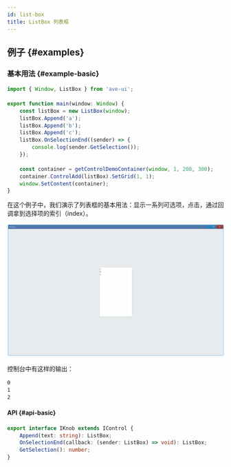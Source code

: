 ```yaml
---
id: list-box
title: ListBox 列表框
---
```


<!-- ## 简介 {#introduction}

TODO：以后添加对列表框的整体介绍。 -->

## 例子 {#examples}

### 基本用法 {#example-basic}

```ts {5-10}
import { Window, ListBox } from 'ave-ui';

export function main(window: Window) {
    const listBox = new ListBox(window);
    listBox.Append('a');
    listBox.Append('b');
    listBox.Append('c');
    listBox.OnSelectionEnd((sender) => {
        console.log(sender.GetSelection());
    });

    const container = getControlDemoContainer(window, 1, 200, 300);
    container.ControlAdd(listBox).SetGrid(1, 1);
    window.SetContent(container);
}
```

在这个例子中，我们演示了列表框的基本用法：显示一系列可选项，点击，通过回调拿到选择项的索引（index）。

![list box basic](./assets/list-box-basic.gif)

控制台中有这样的输出：

```bash
0
1
2
```

#### API {#api-basic}

```ts
export interface IKnob extends IControl {
    Append(text: string): ListBox;
    OnSelectionEnd(callback: (sender: ListBox) => void): ListBox;
    GetSelection(): number;
}
```
